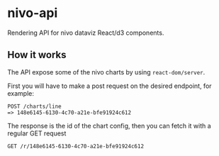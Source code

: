 # nivo-api

Rendering API for nivo dataviz React/d3 components.

## How it works

The API expose some of the nivo charts by using `react-dom/server`.

First you will have to make a post request on the desired endpoint, for example:

```
POST /charts/line
=> 148e6145-6130-4c70-a21e-bfe91924c612
```

The response is the id of the chart config, then you can fetch it with a regular GET request

```
GET /r/148e6145-6130-4c70-a21e-bfe91924c612
```
